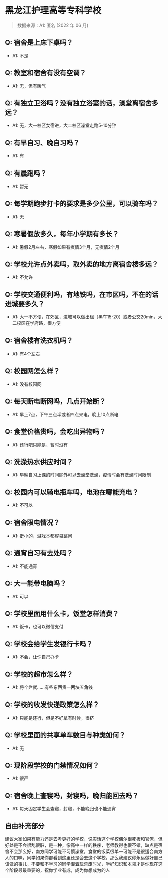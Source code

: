 # 黑龙江护理高等专科学校

> 数据来源：A1: 匿名 (2022 年 06 月)

## Q: 宿舍是上床下桌吗？

- A1: 不是

## Q: 教室和宿舍有没有空调？

- A1: 无，但有暖气

## Q: 有独立卫浴吗？没有独立浴室的话，澡堂离宿舍多远？

- A1: 无，大一校区女宿进，大二校区澡堂走路5-10分钟

## Q: 有早自习、晚自习吗？

- A1: 有

## Q: 有晨跑吗？

- A1: 暂无

## Q: 每学期跑步打卡的要求是多少公里，可以骑车吗？

- A1: 无

## Q: 寒暑假放多久，每年小学期有多长？

- A1: 暑假2月左右，寒假如果有疫情3个月，无疫情2个月

## Q: 学校允许点外卖吗，取外卖的地方离宿舍楼多远？

- A1: 不允许

## Q: 学校交通便利吗，有地铁吗，在市区吗，不在的话进城要多久？

- A1: 大一不方便，在郊区，进城可以做出租（黑车15-20）或者公交20min，大二校区在学府路，很方便

## Q: 宿舍楼有洗衣机吗？

- A1: 有4个左右

## Q: 校园网怎么样？

- A1: 没有校园网

## Q: 每天断电断网吗，几点开始断？

- A1: 早上7点，下午三点半或者四点来电，晚上10点断电

## Q: 食堂价格贵吗，会吃出异物吗？

- A1: 还行吧只能是，暂时没有

## Q: 洗澡热水供应时间？

- A1: 早晚自习上课的时间除外可以去澡堂洗澡，疫情时会有洗澡时间限制

## Q: 校园内可以骑电瓶车吗，电池在哪能充电？

- A1: 不可以

## Q: 宿舍限电情况？

- A1: 挺小的，游戏本都容易跳闸

## Q: 通宵自习有去处吗？

- A1: 不能通宵

## Q: 大一能带电脑吗？

- A1: 可以

## Q: 学校里面用什么卡，饭堂怎样消费？

- A1: 饭卡，也可以微信支付

## Q: 学校会给学生发银行卡吗？

- A1: 不会，让你自己办卡

## Q: 学校的超市怎么样？

- A1: 将个烂就……有些东西贵一两块五角钱

## Q: 学校的收发快递政策怎么样？

- A1: 只能是还行，但是不好拿有时候，很挤

## Q: 学校里面的共享单车数目与种类如何？

- A1: 无

## Q: 现阶段学校的门禁情况如何？

- A1: 很严

## Q: 宿舍晚上查寝吗，封寝吗，晚归能回去吗？

- A1: 每天固定学生会查寝，封寝，不能晚归也不能通宵

## 自由补充部分

建议大家如果有能力还是去考更好的学校，说实话这个学校偶尔很死板和官僚，但好处是不会很乱很脏，是一种，像高中一样的秩序，老师教得也很不错，缺点是宿舍不会那么好，南方同学可能不习惯澡堂，食堂的饭菜很单一可能不是很适合南方人的口味，同学如果你都看到这里还是会去这个学校，那么我建议你永远做好自己该做的事儿，不要和不学习的同学混着玩荒废时光，学好知识和本领才是你现在这个阶段最最重要的，祝你学业有成，成为你想成为的人